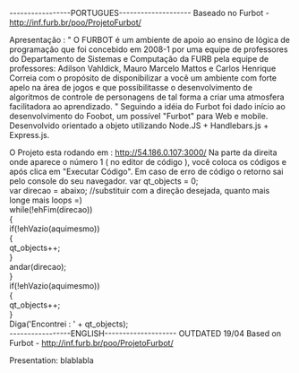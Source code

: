 ﻿-----------------PORTUGUES--------------------
Baseado no Furbot - http://inf.furb.br/poo/ProjetoFurbot/ 

Apresentação :
" O FURBOT é um ambiente de apoio ao ensino de lógica de programação que foi concebido em 2008-1 por uma equipe de professores do Departamento de Sistemas e Computação da FURB pela equipe de professores: Adilson Vahldick, Mauro Marcelo Mattos e Carlos Henrique Correia com o propósito de disponibilizar a você um ambiente com forte apelo na área de jogos e que possibilitasse o desenvolvimento de algoritmos de controle de personagens de tal forma a criar uma atmosfera facilitadora ao aprendizado.
"
Seguindo a idéia do Furbot foi dado início ao desenvolvimento do Foobot, um possível "Furbot" para Web e mobile.
Desenvolvido orientado a objeto utilizando Node.JS + Handlebars.js + Express.js.


O Projeto esta rodando em : http://54.186.0.107:3000/
Na parte da direita onde aparece o número 1 ( no editor de código ), você coloca os códigos e após clica em "Executar Código".
Em caso de erro de código o retorno sai pelo console do seu navegador. 
var qt_objects = 0;<br>
var direcao = abaixo; //substituir com a direção desejada, quanto mais longe mais loops =)
<br>while(!ehFim(direcao))<br>
{<br>
   if(!ehVazio(aquimesmo))<br>
   {<br>
     qt_objects++;<br>
   }<br>
   andar(direcao);<br>
}<br>
if(!ehVazio(aquimesmo))<br>
{<br>
qt_objects++;<br>
}<br>
Diga('Encontrei : ' + qt_objects);<br>
-----------------ENGLISH-------------------- OUTDATED 19/04
Based on Furbot - http://inf.furb.br/poo/ProjetoFurbot/ 


Presentation:
blablabla

